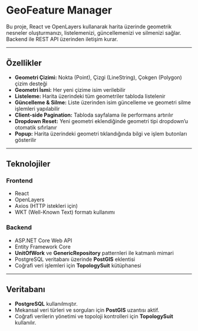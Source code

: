 # GeoFeature Manager

Bu proje, React ve OpenLayers kullanarak harita üzerinde geometrik nesneler oluşturmanızı, listelemenizi, güncellemenizi ve silmenizi sağlar. Backend ile REST API üzerinden iletişim kurar.

---

## Özellikler

- **Geometri Çizimi:** Nokta (Point), Çizgi (LineString), Çokgen (Polygon) çizim desteği  
- **Geometri İsmi:** Her yeni çizime isim verilebilir  
- **Listeleme:** Harita üzerindeki tüm geometriler tabloda listelenir  
- **Güncelleme & Silme:** Liste üzerinden isim güncelleme ve geometri silme işlemleri yapılabilir  
- **Client-side Pagination:** Tabloda sayfalama ile performans artırılır  
- **Dropdown Reset:** Yeni geometri eklendiğinde geometri tipi dropdown’u otomatik sıfırlanır  
- **Popup:** Harita üzerindeki geometri tıklandığında bilgi ve işlem butonları gösterilir  

---

## Teknolojiler

### Frontend

- React  
- OpenLayers  
- Axios (HTTP istekleri için)  
- WKT (Well-Known Text) formatı kullanımı  

### Backend

- ASP.NET Core Web API  
- Entity Framework Core  
- **UnitOfWork** ve **GenericRepository** patternleri ile katmanlı mimari  
- PostgreSQL veritabanı üzerinde **PostGIS** eklentisi  
- Coğrafi veri işlemleri için **TopologySuit** kütüphanesi  

---

## Veritabanı

- **PostgreSQL** kullanılmıştır.  
- Mekansal veri türleri ve sorguları için **PostGIS** uzantısı aktif.  
- Coğrafi verilerin yönetimi ve topoloji kontrolleri için **TopologySuit** kullanılır.  



